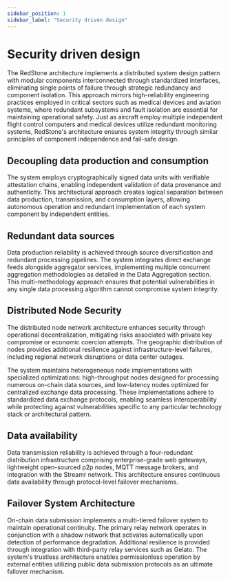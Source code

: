 ```yaml
---
sidebar_position: 1
sidebar_label: "Security driven design"
---
```


# Security driven design

The RedStone architecture implements a distributed system design pattern with modular components interconnected through standardized interfaces, eliminating single points of failure through strategic redundancy and component isolation. This approach mirrors high-reliability engineering practices employed in critical sectors such as medical devices and aviation systems, where redundant subsystems and fault isolation are essential for maintaining operational safety. Just as aircraft employ multiple independent flight control computers and medical devices utilize redundant monitoring systems, RedStone's architecture ensures system integrity through similar principles of component independence and fail-safe design.

## Decoupling data production and consumption

The system employs cryptographically signed data units with verifiable attestation chains, enabling independent validation of data provenance and authenticity. This architectural approach creates logical separation between data production, transmission, and consumption layers, allowing autonomous operation and redundant implementation of each system component by independent entities.

## Redundant data sources

Data production reliability is achieved through source diversification and redundant processing pipelines. The system integrates direct exchange feeds alongside aggregator services, implementing multiple concurrent aggregation methodologies as detailed in the Data Aggregation section. This multi-methodology approach ensures that potential vulnerabilities in any single data processing algorithm cannot compromise system integrity.

## Distributed Node Security

The distributed node network architecture enhances security through operational decentralization, mitigating risks associated with private key compromise or economic coercion attempts. The geographic distribution of nodes provides additional resilience against infrastructure-level failures, including regional network disruptions or data center outages.

The system maintains heterogeneous node implementations with specialized optimizations: high-throughput nodes designed for processing numerous on-chain data sources, and low-latency nodes optimized for centralized exchange data processing. These implementations adhere to standardized data exchange protocols, enabling seamless interoperability while protecting against vulnerabilities specific to any particular technology stack or architectural pattern.

## Data availability

Data transmission reliability is achieved through a four-redundant distribution infrastructure comprising enterprise-grade web gateways, lightweight open-sourced p2p nodes, MQTT message brokers, and integration with the Streamr network. This architecture ensures continuous data availability through protocol-level failover mechanisms.

## Failover System Architecture

On-chain data submission implements a multi-tiered failover system to maintain operational continuity. The primary relay network operates in conjunction with a shadow network that activates automatically upon detection of performance degradation. Additional resilience is provided through integration with third-party relay services such as Gelato. The system's trustless architecture enables permissionless operation by external entities utilizing public data submission protocols as an ultimate fallover mechanism.
